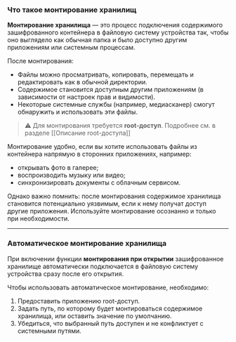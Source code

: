 ### Что такое монтирование хранилищ

**Монтирование хранилища** — это процесс подключения содержимого зашифрованного контейнера в файловую систему устройства так, чтобы оно выглядело как обычная папка и было доступно другим приложениям или системным процессам.

После монтирования:

- Файлы можно просматривать, копировать, перемещать и редактировать как в обычной директории.
- Содержимое становится доступным другим приложениям (в зависимости от настроек прав и видимости).
- Некоторые системные службы (например, медиасканер) смогут обнаружить и использовать эти файлы.

> ⚠️ Для монтирования требуется **root-доступ**. Подробнее см. в разделе [[Описание root-доступа]]

Монтирование удобно, если вы хотите использовать файлы из контейнера напрямую в сторонних приложениях, например:

- открывать фото в галерее;
- воспроизводить музыку или видео;
- синхронизировать документы с облачным сервисом.

Однако важно помнить: после монтирования содержимое хранилища становится потенциально уязвимым, если к нему получат доступ другие приложения. Используйте монтирование осознанно и только при необходимости.

---

### Автоматическое монтирование хранилища

При включении функции **монтирования при открытии** зашифрованное хранилище автоматически подключается в файловую систему устройства сразу после его открытия.

Чтобы использовать автоматическое монтирование, необходимо:

1. Предоставить приложению root-доступ.
2. Задать путь, по которому будет монтироваться содержимое хранилища, или оставить значение по умолчанию.
3. Убедиться, что выбранный путь доступен и не конфликтует с системными путями.

